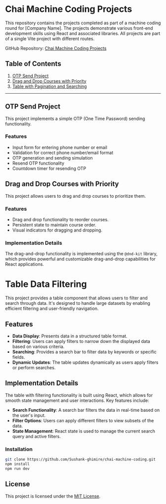 # Chai Machine Coding Projects

This repository contains the projects completed as part of a machine coding round for [Company Name]. The projects demonstrate various front-end development skills using React and associated libraries. All projects are part of a single Vite project with different routes.

GitHub Repository: [Chai Machine Coding Projects](https://github.com/Sushank-ghimire/chai-machine-coding)

## Table of Contents

1. [OTP Send Project](#otp-send-project)
2. [Drag and Drop Courses with Priority](#drag-and-drop-courses-with-priority)
3. [Table with Pagination and Searching](#table-with-pagination-and-searching)

---

## OTP Send Project

This project implements a simple OTP (One Time Password) sending functionality.

### Features

- Input form for entering phone number or email
- Validation for correct phone number/email format
- OTP generation and sending simulation
- Resend OTP functionality
- Countdown timer for resending OTP


## Drag and Drop Courses with Priority

This project allows users to drag and drop courses to prioritize them.

### Features

- Drag and drop functionality to reorder courses.
- Persistent state to maintain course order.
- Visual indicators for dragging and dropping.

### Implementation Details

The drag-and-drop functionality is implemented using the `@dnd-kit` library, which provides powerful and customizable drag-and-drop capabilities for React applications.


# Table Data Filtering

This project provides a table component that allows users to filter and search through data. It's designed to handle large datasets by enabling efficient filtering and user-friendly navigation.

## Features

- **Data Display**: Presents data in a structured table format.
- **Filtering**: Users can apply filters to narrow down the displayed data based on various criteria.
- **Searching**: Provides a search bar to filter data by keywords or specific fields.
- **Dynamic Updates**: The table updates dynamically as users apply filters or perform searches.

## Implementation Details

The table with filtering functionality is built using React, which allows for smooth state management and user interactions. Key features include:

- **Search Functionality**: A search bar filters the data in real-time based on the user's input.
- **Filter Options**: Users can apply different filters to view subsets of the data.
- **State Management**: React state is used to manage the current search query and active filters.


### Installation

```bash
git clone https://github.com/Sushank-ghimire/chai-machine-coding.git
npm install
npm run dev
```

## License

This project is licensed under the [MIT License](LICENSE).
